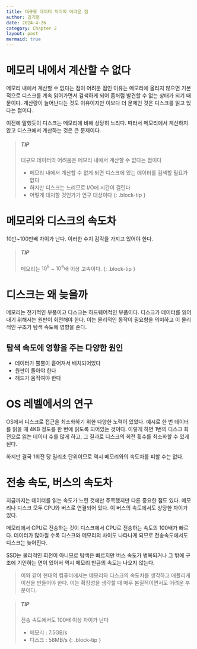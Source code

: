 ```yaml
---
title: 대규모 데이터 처리의 어려운 점
author: 김기현
date: 2024-4-26
category: Chapter 2
layout: post
mermaid: true
---
```


# 메모리 내에서 계산할 수 없다
메모리 내에서 계산할 수 없다는 점이 어려운 점인 이유는 메모리에 올리지 않으면 기본적으로 디스크를 계속 읽어가면서 검색하게 되어 좀처럼 발견할 수 없는 상태가 되기 때문이다.
계산량이 늘어난다는 것도 이유이지만 이보다 더 문제인 것은 디스크를 읽고 있다는 점이다.

이전에 말했듯이 디스크는 메모리에 비해 상당히 느리다. 따라서 메모리에서 계산하지 않고 디스크에서 계산하는 것은 큰 문제이다.

> ##### TIP
> 대규모 데이터의 어려움은 메모리 내에서 계산할 수 없다는 점이다
> * 메모리 내에서 계산할 수 없게 되면 디스크에 있는 데이터를 검색할 필요가 없다
> * 하지만 디스크는 느리므로 I/O에 시간이 걸린다
> * 어떻게 대처할 것인가가 연구 대상이다
{: .block-tip }

# 메모리와 디스크의 속도차

10만~100만배 차이가 난다. 이러한 수치 감각을 가지고 있어야 한다.

> ##### TIP
>
> 메모리는 $10^5$ ~ $10^6$배 이상 고속이다.
{: .block-tip }

# 디스크는 왜 늦을까
메모리는 전기적인 부품이고 디스크는 하드웨어적인 부품이다.
디스크가 데이터를 읽어내기 위해서는 원판이 회전해야 한다. 이는 물리적인 동작이 필요함을 의미하고 이 물리적인 구조가 탐색 속도에 영향을 준다.

## 탐색 속도에 영향을 주는 다양한 원인
* 데이터가 뿔뿔이 흩어져서 배치되어있다
* 원판이 돌아야 한다
* 헤드가 움직여야 한다

# OS 레벨에서의 연구
OS에서 디스크로 접근을 최소화하기 위한 다양한 노력이 있었다. 예시로 한 번 데이터를 읽을 때 4KB 정도를 한 번에 읽도록 되어있는 것이다.
이렇게 하면 1번의 디스크 회전으로 읽는 데이터 수를 많게 하고, 그 결과로 디스크의 회전 횟수를 최소화할 수 있게 된다.

하지만 결국 1회전 당 밀리초 단위이므로 역시 메모리와의 속도차를 피할 수는 없다.

# 전송 속도, 버스의 속도차
지금까지는 데이터를 읽는 속도가 느린 것에만 주목했지만 다른 중요한 점도 있다.
메모리나 디스크 모두 CPU와 버스로 연결되어 있다. 이 버스의 속도에서도 상당한 차이가 있다.

메모리에서 CPU로 전송하는 것이 디스크에서 CPU로 전송하는 속도의 100배가 빠르다. 데이터가 많아질 수록 디스크와 메모리의 차이도 나타나게 되므로 전송속도에서도 디스크는 늦어진다.

SSD는 물리적인 회전이 아니므로 탐색은 빠르지만 버스 속도가 병목되거나 그 밖에 구조에 기인하는 면이 있어서 역시 메모리 만큼의 속도는 나오지 않는다.

> 이와 같이 현대의 컴퓨터에서는 메모리와 디스크의 속도차를 생각하고 애플리케이션을 만들어야 한다.
> 이는 확장성을 생각할 때 매우 본질적이면서도 어려운 부분이다.

> ##### TIP
>
> 전송 속도에서도 100배 이상 차이가 난다
> * 메모리 : 7.5GB/s
> * 디스크 : 58MB/s
{: .block-tip }

